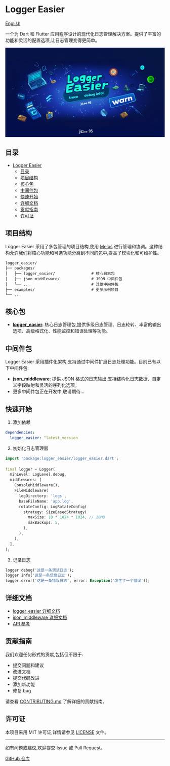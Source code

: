 # Logger Easier

[English](https://github.com/jacklee1995/flutter_logger_easier/blob/master/README.md)

一个为 Dart 和 Flutter 应用程序设计的现代化日志管理解决方案。提供了丰富的功能和灵活的配置选项,让日志管理变得更简单。

![logo](https://raw.githubusercontent.com/jacklee1995/flutter_logger_easier/refs/heads/master/images/logo.png)

## 目录

- [Logger Easier](#logger-easier)
  - [目录](#目录)
  - [项目结构](#项目结构)
  - [核心包](#核心包)
  - [中间件包](#中间件包)
  - [快速开始](#快速开始)
  - [详细文档](#详细文档)
  - [贡献指南](#贡献指南)
  - [许可证](#许可证)

## 项目结构

Logger Easier 采用了多包管理的项目结构,使用 [Melos](https://github.com/invertase/melos) 进行管理和协调。这种结构允许我们将核心功能和可选功能分离到不同的包中,提高了模块化和可维护性。

```tree
logger_easier/
├── packages/
│   ├── logger_easier/                # 核心日志包
│   ├── json_middleware/              # JSON 中间件包
│   └── ...                           # 其他中间件包
├── examples/                         # 更多示例项目
└── ...
```

## 核心包

- [**logger_easier**](packages/logger_easier/README_CN.md): 核心日志管理包,提供多级日志管理、日志轮转、丰富的输出选项、高级格式化、性能监控和错误处理等功能。

## 中间件包

Logger Easier 采用插件化架构,支持通过中间件扩展日志处理功能。目前已有以下中间件包:

- [**json_middleware**](packages/json_middleware/README_CN.md): 提供 JSON 格式的日志输出,支持结构化日志数据、自定义字段映射和灵活的序列化选项。
- 更多中间件包正在开发中,敬请期待...

## 快速开始

1. 添加依赖

```yaml
dependencies:
  logger_easier: ^latest_version
```

2. 初始化日志管理器

```dart
import 'package:logger_easier/logger_easier.dart';

final logger = Logger(
  minLevel: LogLevel.debug,
  middlewares: [
    ConsoleMiddleware(),
    FileMiddleware(
      logDirectory: 'logs',
      baseFileName: 'app.log',
      rotateConfig: LogRotateConfig(
        strategy: SizeBasedStrategy(
          maxSize: 10 * 1024 * 1024, // 10MB
          maxBackups: 5,
        ),
      ),
    ),  
  ],
);
```

3. 记录日志

```dart
logger.debug('这是一条调试日志');
logger.info('这是一条信息日志');
logger.error('这是一条错误日志', error: Exception('发生了一个错误'));
```

## 详细文档

- [logger_easier 详细文档](packages/logger_easier/README_CN.md)
- [json_middleware 详细文档](packages/json_middleware/README_CN.md)
- [API 参考](https://pub.dev/documentation/logger_easier/latest/)

## 贡献指南

我们欢迎任何形式的贡献,包括但不限于:

- 提交问题和建议
- 改进文档
- 提交代码改进
- 添加新功能
- 修复 bug

请查看 [CONTRIBUTING.md](CONTRIBUTING.md) 了解详细的贡献指南。

## 许可证

本项目采用 MIT 许可证,详情请参见 [LICENSE](LICENSE) 文件。

---

如有问题或建议,欢迎提交 Issue 或 Pull Request。

[GitHub 仓库](https://github.com/jacklee1995/flutter_logger_easier)

